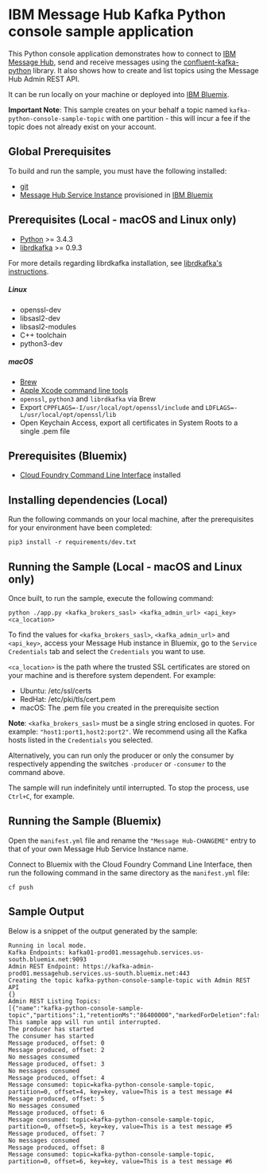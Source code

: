 # IBM Message Hub Kafka Python console sample application
This Python console application demonstrates how to connect to [IBM Message Hub](https://console.ng.bluemix.net/docs/services/MessageHub/index.html), send and receive messages using the [confluent-kafka-python](https://github.com/confluentinc/confluent-kafka-python) library. It also shows how to create and list topics using the Message Hub Admin REST API.

It can be run locally on your machine or deployed into [IBM Bluemix](https://console.ng.bluemix.net/).

__Important Note__: This sample creates on your behalf a topic named `kafka-python-console-sample-topic` with one partition - this will incur a fee if the topic does not already exist on your account.

## Global Prerequisites
To build and run the sample, you must have the following installed:
* [git](https://git-scm.com/)
* [Message Hub Service Instance](https://console.ng.bluemix.net/catalog/services/message-hub/) provisioned in [IBM Bluemix](https://console.ng.bluemix.net/)

## Prerequisites (Local - macOS and Linux only)
* [Python](https://www.python.org/) >= 3.4.3
* [librdkafka](https://github.com/edenhill/librdkafka) >= 0.9.3

For more details regarding librdkafka installation, see [librdkafka's instructions](../docs/librdkafka.md).

##### Linux
* openssl-dev
* libsasl2-dev
* libsasl2-modules
* C++ toolchain
* python3-dev

##### macOS
* [Brew](http://brew.sh/)
* [Apple Xcode command line tools](https://developer.apple.com/xcode/)
* `openssl`, `python3` and `librdkafka` via Brew
* Export `CPPFLAGS=-I/usr/local/opt/openssl/include` and `LDFLAGS=-L/usr/local/opt/openssl/lib`
* Open Keychain Access, export all certificates in System Roots to a single .pem file

## Prerequisites (Bluemix)
* [Cloud Foundry Command Line Interface](https://github.com/cloudfoundry/cli/releases) installed

## Installing dependencies (Local)
Run the following commands on your local machine, after the prerequisites for your environment have been completed:
```shell
pip3 install -r requirements/dev.txt
```

## Running the Sample (Local - macOS and Linux only)
Once built, to run the sample, execute the following command:
```shell
python ./app.py <kafka_brokers_sasl> <kafka_admin_url> <api_key> <ca_location>
```

To find the values for `<kafka_brokers_sasl>`, `<kafka_admin_url>` and `<api_key>`, access your Message Hub instance in Bluemix, go to the `Service Credentials` tab and select the `Credentials` you want to use.

`<ca_location>` is the path where the trusted SSL certificates are stored on your machine and is therefore system dependent.
For example:
* Ubuntu: /etc/ssl/certs
* RedHat: /etc/pki/tls/cert.pem
* macOS: The .pem file you created in the prerequisite section

__Note__: `<kafka_brokers_sasl>` must be a single string enclosed in quotes. For example: `"host1:port1,host2:port2"`. We recommend using all the Kafka hosts listed in the `Credentials` you selected.

Alternatively, you can run only the producer or only the consumer by respectively appending the switches `-producer` or `-consumer`  to the command above.

The sample will run indefinitely until interrupted. To stop the process, use `Ctrl+C`, for example.

## Running the Sample (Bluemix)

Open the `manifest.yml` file and rename the `"Message Hub-CHANGEME"` entry to that of your own Message Hub Service Instance name.

Connect to Bluemix with the Cloud Foundry Command Line Interface, then run the following command in the same directory as the `manifest.yml` file:
```shell
cf push
```

## Sample Output
Below is a snippet of the output generated by the sample:

```
Running in local mode.
Kafka Endpoints: kafka01-prod01.messagehub.services.us-south.bluemix.net:9093
Admin REST Endpoint: https://kafka-admin-prod01.messagehub.services.us-south.bluemix.net:443
Creating the topic kafka-python-console-sample-topic with Admin REST API
{}
Admin REST Listing Topics:
[{"name":"kafka-python-console-sample-topic","partitions":1,"retentionMs":"86400000","markedForDeletion":false}]
This sample app will run until interrupted.
The producer has started
The consumer has started
Message produced, offset: 0
Message produced, offset: 2
No messages consumed
Message produced, offset: 3
No messages consumed
Message produced, offset: 4
Message consumed: topic=kafka-python-console-sample-topic, partition=0, offset=4, key=key, value=This is a test message #4
Message produced, offset: 5
No messages consumed
Message produced, offset: 6
Message consumed: topic=kafka-python-console-sample-topic, partition=0, offset=5, key=key, value=This is a test message #5
Message produced, offset: 7
No messages consumed
Message produced, offset: 8
Message consumed: topic=kafka-python-console-sample-topic, partition=0, offset=6, key=key, value=This is a test message #6
```

